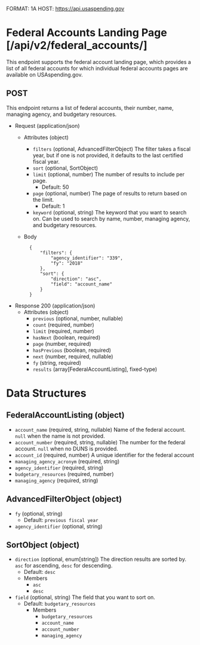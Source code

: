 FORMAT: 1A
HOST: https://api.usaspending.gov

# Federal Accounts Landing Page [/api/v2/federal_accounts/]

This endpoint supports the federal account landing page, which provides a list of all federal accounts for which individual federal accounts pages are available on USAspending.gov.

## POST

This endpoint returns a list of federal accounts, their number, name, managing agency, and budgetary resources.

+ Request (application/json)
    + Attributes (object)
        + `filters` (optional, AdvancedFilterObject)
            The filter takes a fiscal year, but if one is not provided, it defaults to the last certified fiscal year.
        + `sort` (optional, SortObject)
        + `limit` (optional, number)
            The number of results to include per page.
            + Default: 50
        + `page` (optional, number)
            The page of results to return based on the limit.
            + Default: 1
        + `keyword` (optional, string)
            The keyword that you want to search on. Can be used to search by name, number, managing agency, and budgetary resources.
    + Body

            {
                "filters": {
                    "agency_identifier": "339",
                    "fy": "2018"
                },
                "sort": {
                    "direction": "asc",
                    "field": "account_name"
                }
            }

+ Response 200 (application/json)
    + Attributes (object)
        + `previous` (optional, number, nullable)
        + `count` (required, number)
        + `limit` (required, number)
        + `hasNext` (boolean, required)
        + `page` (number, required)
        + `hasPrevious` (boolean, required)
        + `next` (number, required, nullable)
        + `fy` (string, required)
        + `results` (array[FederalAccountListing], fixed-type)

# Data Structures

## FederalAccountListing (object)
+ `account_name` (required, string, nullable)
    Name of the federal account. `null` when the name is not provided.
+ `account_number` (required, string, nullable)
    The number for the federal account. `null` when no DUNS is provided.
+ `account_id` (required, number)
    A unique identifier for the federal account
+ `managing_agency_acronym` (required, string)
+ `agency_identifier` (required, string)
+ `budgetary_resources` (required, number)
+ `managing_agency` (required, string)

## AdvancedFilterObject (object)
+ `fy` (optional, string)
    + Default: `previous fiscal year`
+ `agency_identifier` (optional, string)

## SortObject (object)
+ `direction` (optional, enum[string])
    The direction results are sorted by. `asc` for ascending, `desc` for descending.
    + Default: `desc`
    + Members
        + `asc`
        + `desc`
+ `field` (optional, string)
    The field that you want to sort on.
    + Default: `budgetary_resources`
        + Members
            + `budgetary_resources`
            + `account_name`
            + `account_number`
            + `managing_agency`
